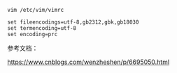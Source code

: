 ```
vim /etc/vim/vimrc

set fileencodings=utf-8,gb2312,gbk,gb18030  
set termencoding=utf-8  
set encoding=prc 
```
参考文档：

https://www.cnblogs.com/wenzheshen/p/6695050.html

